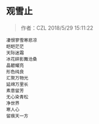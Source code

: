# `观雪止`
>作者：CZL 2018/5/29 15:11:22 

    凄恨寥雪寒悲凉
    皑皑茫茫
    天际迷霜
    冰花碎影舞沧桑
    晶碧耀亮
    形色纯良
    汇聚万物光
    延绵万里长
    素意留芳
    无心染青松
    净世界
    寒人心
    留痕天一方